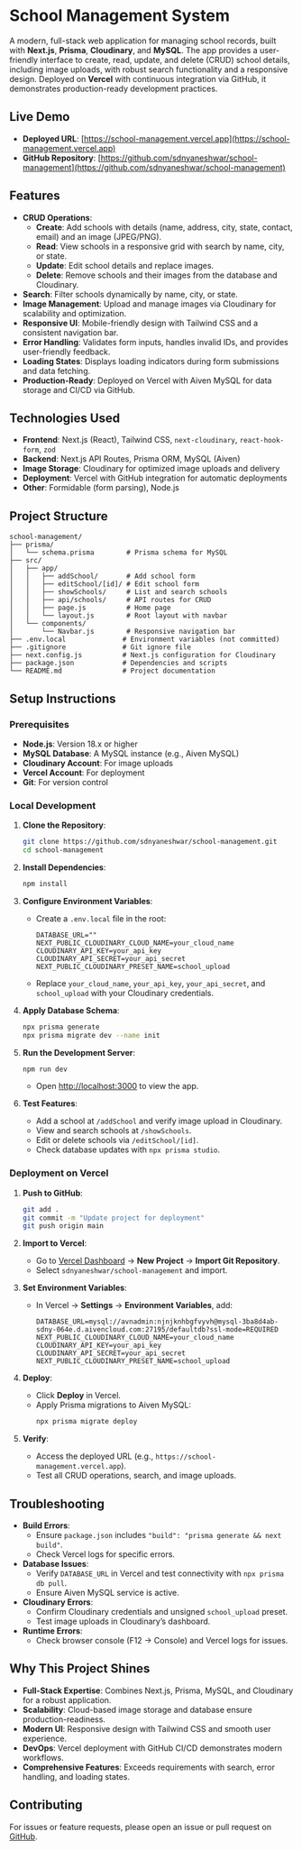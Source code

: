 # School Management System

A modern, full-stack web application for managing school records, built with **Next.js**, **Prisma**, **Cloudinary**, and **MySQL**. The app provides a user-friendly interface to create, read, update, and delete (CRUD) school details, including image uploads, with robust search functionality and a responsive design. Deployed on **Vercel** with continuous integration via GitHub, it demonstrates production-ready development practices.

## Live Demo

- **Deployed URL**: [https://school-management.vercel.app](https://school-management.vercel.app)
- **GitHub Repository**: [https://github.com/sdnyaneshwar/school-management](https://github.com/sdnyaneshwar/school-management)

## Features

- **CRUD Operations**:
  - **Create**: Add schools with details (name, address, city, state, contact, email) and an image (JPEG/PNG).
  - **Read**: View schools in a responsive grid with search by name, city, or state.
  - **Update**: Edit school details and replace images.
  - **Delete**: Remove schools and their images from the database and Cloudinary.
- **Search**: Filter schools dynamically by name, city, or state.
- **Image Management**: Upload and manage images via Cloudinary for scalability and optimization.
- **Responsive UI**: Mobile-friendly design with Tailwind CSS and a consistent navigation bar.
- **Error Handling**: Validates form inputs, handles invalid IDs, and provides user-friendly feedback.
- **Loading States**: Displays loading indicators during form submissions and data fetching.
- **Production-Ready**: Deployed on Vercel with Aiven MySQL for data storage and CI/CD via GitHub.

## Technologies Used

- **Frontend**: Next.js (React), Tailwind CSS, `next-cloudinary`, `react-hook-form`, `zod`
- **Backend**: Next.js API Routes, Prisma ORM, MySQL (Aiven)
- **Image Storage**: Cloudinary for optimized image uploads and delivery
- **Deployment**: Vercel with GitHub integration for automatic deployments
- **Other**: Formidable (form parsing), Node.js

## Project Structure

```
school-management/
├── prisma/
│   └── schema.prisma        # Prisma schema for MySQL
├── src/
│   ├── app/
│   │   ├── addSchool/       # Add school form
│   │   ├── editSchool/[id]/ # Edit school form
│   │   ├── showSchools/     # List and search schools
│   │   ├── api/schools/     # API routes for CRUD
│   │   ├── page.js          # Home page
│   │   └── layout.js        # Root layout with navbar
│   └── components/
│       └── Navbar.js        # Responsive navigation bar
├── .env.local              # Environment variables (not committed)
├── .gitignore              # Git ignore file
├── next.config.js          # Next.js configuration for Cloudinary
├── package.json            # Dependencies and scripts
└── README.md               # Project documentation
```

## Setup Instructions

### Prerequisites
- **Node.js**: Version 18.x or higher
- **MySQL Database**: A MySQL instance (e.g., Aiven MySQL)
- **Cloudinary Account**: For image uploads
- **Vercel Account**: For deployment
- **Git**: For version control

### Local Development
1. **Clone the Repository**:
   ```bash
   git clone https://github.com/sdnyaneshwar/school-management.git
   cd school-management
   ```

2. **Install Dependencies**:
   ```bash
   npm install
   ```

3. **Configure Environment Variables**:
   - Create a `.env.local` file in the root:
     ```env
     DATABASE_URL=""
     NEXT_PUBLIC_CLOUDINARY_CLOUD_NAME=your_cloud_name
     CLOUDINARY_API_KEY=your_api_key
     CLOUDINARY_API_SECRET=your_api_secret
     NEXT_PUBLIC_CLOUDINARY_PRESET_NAME=school_upload
     ```
   - Replace `your_cloud_name`, `your_api_key`, `your_api_secret`, and `school_upload` with your Cloudinary credentials.

4. **Apply Database Schema**:
   ```bash
   npx prisma generate
   npx prisma migrate dev --name init
   ```

5. **Run the Development Server**:
   ```bash
   npm run dev
   ```
   - Open [http://localhost:3000](http://localhost:3000) to view the app.

6. **Test Features**:
   - Add a school at `/addSchool` and verify image upload in Cloudinary.
   - View and search schools at `/showSchools`.
   - Edit or delete schools via `/editSchool/[id]`.
   - Check database updates with `npx prisma studio`.

### Deployment on Vercel
1. **Push to GitHub**:
   ```bash
   git add .
   git commit -m "Update project for deployment"
   git push origin main
   ```

2. **Import to Vercel**:
   - Go to [Vercel Dashboard](https://vercel.com) → **New Project** → **Import Git Repository**.
   - Select `sdnyaneshwar/school-management` and import.

3. **Set Environment Variables**:
   - In Vercel → **Settings** → **Environment Variables**, add:
     ```
     DATABASE_URL=mysql://avnadmin:njnjknhbgfvyvh@mysql-3ba8d4ab-sdny-064e.d.aivencloud.com:27195/defaultdb?ssl-mode=REQUIRED
     NEXT_PUBLIC_CLOUDINARY_CLOUD_NAME=your_cloud_name
     CLOUDINARY_API_KEY=your_api_key
     CLOUDINARY_API_SECRET=your_api_secret
     NEXT_PUBLIC_CLOUDINARY_PRESET_NAME=school_upload
     ```

4. **Deploy**:
   - Click **Deploy** in Vercel.
   - Apply Prisma migrations to Aiven MySQL:
     ```bash
     npx prisma migrate deploy
     ```

5. **Verify**:
   - Access the deployed URL (e.g., `https://school-management.vercel.app`).
   - Test all CRUD operations, search, and image uploads.

## Troubleshooting
- **Build Errors**:
  - Ensure `package.json` includes `"build": "prisma generate && next build"`.
  - Check Vercel logs for specific errors.
- **Database Issues**:
  - Verify `DATABASE_URL` in Vercel and test connectivity with `npx prisma db pull`.
  - Ensure Aiven MySQL service is active.
- **Cloudinary Errors**:
  - Confirm Cloudinary credentials and unsigned `school_upload` preset.
  - Test image uploads in Cloudinary’s dashboard.
- **Runtime Errors**:
  - Check browser console (F12 → Console) and Vercel logs for issues.

## Why This Project Shines
- **Full-Stack Expertise**: Combines Next.js, Prisma, MySQL, and Cloudinary for a robust application.
- **Scalability**: Cloud-based image storage and database ensure production-readiness.
- **Modern UI**: Responsive design with Tailwind CSS and smooth user experience.
- **DevOps**: Vercel deployment with GitHub CI/CD demonstrates modern workflows.
- **Comprehensive Features**: Exceeds requirements with search, error handling, and loading states.

## Contributing
For issues or feature requests, please open an issue or pull request on [GitHub](https://github.com/sdnyaneshwar/school-management).
